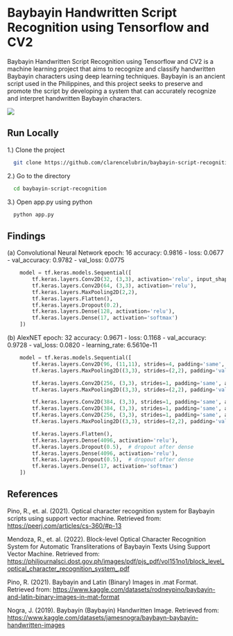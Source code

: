 
# Baybayin Handwritten Script Recognition using Tensorflow and CV2

Baybayin Handwritten Script Recognition using Tensorflow and CV2 is a machine learning project that aims to recognize and classify handwritten Baybayin characters using deep learning techniques. Baybayin is an ancient script used in the Philippines, and this project seeks to preserve and promote the script by developing a system that can accurately recognize and interpret handwritten Baybayin characters.

![](demo.gif)

## Run Locally

1.) Clone the project

```bash
  git clone https://github.com/clarencelubrin/baybayin-script-recognition
```
2.) Go to the directory

```bash
  cd baybayin-script-recognition
```

3.) Open app.py using python

```bash
  python app.py
```


## Findings
(a) Convolutional Neural Network
    epoch: 16
    accuracy: 0.9816 - loss: 0.0677 - val_accuracy: 0.9782 - val_loss: 0.0775

```Python
    model = tf.keras.models.Sequential([
        tf.keras.layers.Conv2D(32, (3,3), activation='relu', input_shape=(50, 50, 1)),
        tf.keras.layers.Conv2D(64, (3,3), activation='relu'),
        tf.keras.layers.MaxPooling2D(2,2),
        tf.keras.layers.Flatten(),
        tf.keras.layers.Dropout(0.2),
        tf.keras.layers.Dense(128, activation='relu'),
        tf.keras.layers.Dense(17, activation='softmax')
    ])
```
(b) AlexNET
    epoch: 32
    accuracy: 0.9671 - loss: 0.1168 - val_accuracy: 0.9728 - val_loss: 0.0820 - learning_rate: 6.5610e-11
```Python
    model = tf.keras.models.Sequential([
        tf.keras.layers.Conv2D(96, (11,11), strides=4, padding='same', activation='relu', input_shape=(227,227,1)),
        tf.keras.layers.MaxPooling2D((3,3), strides=(2,2), padding='valid'),

        tf.keras.layers.Conv2D(256, (3,3), strides=1, padding='same', activation='relu'),
        tf.keras.layers.MaxPooling2D((3,3), strides=(2,2), padding='valid'),

        tf.keras.layers.Conv2D(384, (3,3), strides=1, padding='same', activation='relu'),
        tf.keras.layers.Conv2D(384, (3,3), strides=1, padding='same', activation='relu'),
        tf.keras.layers.Conv2D(256, (3,3), strides=1, padding='same', activation='relu'),
        tf.keras.layers.MaxPooling2D((3,3), strides=(2,2), padding='valid'),

        tf.keras.layers.Flatten(),
        tf.keras.layers.Dense(4096, activation='relu'),
        tf.keras.layers.Dropout(0.5),  # dropout after dense
        tf.keras.layers.Dense(4096, activation='relu'),
        tf.keras.layers.Dropout(0.5),  # dropout after dense
        tf.keras.layers.Dense(17, activation='softmax')
    ])
```
## References

Pino, R., et. al. (2021). Optical character recognition system for Baybayin scripts using support vector machine. Retrieved from: https://peerj.com/articles/cs-360/#p-13

Mendoza, R., et. al. (2022). Block-level Optical Character Recognition System
for Automatic Transliterations of Baybayin Texts
Using Support Vector Machine. Retrieved from: https://philjournalsci.dost.gov.ph/images/pdf/pjs_pdf/vol151no1/block_level_optical_character_recognition_system_.pdf

Pino, R. (2021). Baybayin and Latin (Binary) Images in .mat Format. Retrieved from: https://www.kaggle.com/datasets/rodneypino/baybayin-and-latin-binary-images-in-mat-format

Nogra, J. (2019). Baybayín (Baybayin) Handwritten Image. Retrieved from: https://www.kaggle.com/datasets/jamesnogra/baybayn-baybayin-handwritten-images
